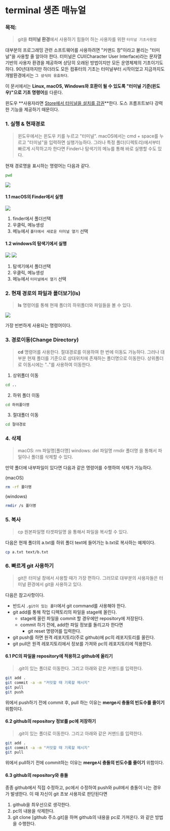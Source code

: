 # terminal 생존 매뉴얼

### 목적: 
> git을 **터미널 환경**에서 사용하기 힘들어 하는 사용자를 위한 `터미널 기초사용법`

대부분의 프로그래밍 관련 소프트웨어를 사용하려면 "커맨드 창"이라고 불리는 "터미널"을 사용할 줄 알아야 한다. 터미널은 CUI(Character User Interface)라는 문자열 기반의 사용자 환경을 제공하며 상당히 오래된 방법이지만 모든 운영체제의 기초이기도 하다. 90년대까지만 하더라도 모든 컴퓨터의 기초는 터미널부터 시작이었고 지금까지도 개발환경에서는 `그 상식이 유효하다`. 

이 문서에서는 **Linux, macOS, Windows와 호환이 될 수 있도록 "터미널 기준(윈도우)"으로 기초 명령어**를 다룬다. 

윈도우 **사용자라면 [Store에서 터미널을 설치를 강권](https://apps.microsoft.com/detail/9n0dx20hk701?activetab=pivot%3Aoverviewtab&hl=ko-kr&gl=KR)**한다. 도스 프롬프트보다 강력한 기능을 제공하기 때문이다.  

### 1. 실행 & 현재경로 
> 윈도우에서는 윈도우 키를 누르고 "터미널". macOS에서는 cmd + space를 누르고 "터미널"을 입력하면 실행가능하다. 그러나 특정 폴더(디렉토리)에서부터 빠르게 시작하고자 한다면 Finder나 탐색기의 메뉴를 통해 바로 실행할 수도 있다. 

현재 경로명을 표시하는 명령어는 다음과 같다. 
```bash
pwd
```
![](images/2.png)

#### 1.1 macOS의 Finder에서 실행

![](images/1.png)

1. finder에서 폴더선택
2. 우클릭, 메뉴생성
3. 메뉴에서 `폴더에서 새로운 터미널 열기` 선택

#### 1.2 windows의 탐색기에서 실행

![](images/1_0.png)
![](images/1_1.png)

1. 탐색기에서 폴더선택
2. 우클릭, 메뉴생성
3. 메뉴에서 `터미널에서 열기` 선택

### 2. 현재 경로의 파일과 폴더보기(ls)
> **ls** 명령어를 통해 현재 폴더의 하위폴더와 파일들을 볼 수 있다.

![](images/3.png)

가장 빈번하게 사용되는 명령어이다. 

### 3. 경로이동(Change Directory)

> **cd** 명령어를 사용한다. 절대경로를 이용하여 한 번에 이동도 가능하다. 그러나 대부분 현재 폴더를 기준으로 상대위치에 존재하는 폴더명으로 이동한다. 상위폴더로 이동시에는 ".."를 사용하여 이동한다.
> 

1. 상위폴더 이동
```bash
cd ..
```

2. 하위 폴더 이동
```bash
cd 하위폴더명
```

3. 절대폴더 이동
``` bash
cd 절대경로
```


### 4. 삭제
> macOS: rm 파일명[폴더명]
> windows:
>   del 파일명 
>   rmdir 폴더명
> 을 통해서 파일이나 폴더를 삭제할 수 있다. 

만약 폴더에 내부파일이 있다면  다음과 같은 명령어를 수행하여 삭제가 가능하다. 

(macOS)
```bash
rm -rf 폴더명
```

(windows)
```bash
rmdir /s 폴더명
```

### 5. 복사
> cp 원본파일명 타겟파일명 을 통해서 파일을 복사할 수 있다. 

다음은 현재 폴더의 a.txt를 하위 폴더 text에 들어가는 b.txt로 복사하는 예제이다. 
```bash
cp a.txt text/b.txt
```

### 6. 빠르게 git 사용하기
> git은 터미널 창에서 사용할 때가 가장 편하다. 그러므로 대부분의 사용자들은 터미널 환경에서 git을 사용하고 있다. 

다음은 참고사항이다.

- 반드시 `.git이 있는 폴더`에서 git command를 사용해야 한다.
- git add를 통해 작업 디렉토리의 파일을 stage에 올린다. 
	- stage에 올린 파일을 commit 할 경우에만 repository에 저장된다. 
	- commit 하기 전에, add한 파일 정보를 돌리고자 한다면
		- git reset 명령어를 입력한다. 
- git push를 하면 원격 레포지토리(주로 github)에 pc의 레포지토리를 올린다. 
- git pull은 원격 레포지토리에서 정보를 가져와 pc의 레포지토리에 적용한다. 

#### 6.1 PC의 파일을 repository에 적용하고 github에 올리기
> .git이 있는 폴더로 이동한다. 그리고 아래와 같은 커맨드를 입력한다. 

```bash
git add .
git commit -a -m "커밋할 때 기록할 메시지"
git pull
git push
```

위에서 push하기 전에 commit 후, pull 하는 이유는 **merge시 충돌의 빈도수를 줄이기** 위함이다. 

#### 6.2 github의 repository 정보를 pc에 저장하기 
> .git이 있는 폴더로 이동한다. 그리고 아래와 같은 커맨드를 입력한다. 

```bash
git add .
git commit -a -m "커밋할 때 기록할 메시지"
git pull
```

위에서 pull하기 전에 commit하는 이유는 **merge시 충돌의 빈도수를 줄이기** 위함이다. 
#### 6.3 github의 repository와 충돌
종종 github에서 직접 수정하고, pc에서 수정하여 push와 pull에서 충돌이 나는 경우가 발생한다. 
이 때 자신이 git 초보 사용자로 판단된다면 
1. github을 최우선으로 생각한다. 
2. pc의 내용을 삭제한다. 
3. git clone [github 주소.git]을 하며 github의 내용을 pc로 가져온다. 
와 같은 방법을 수행한다. 
